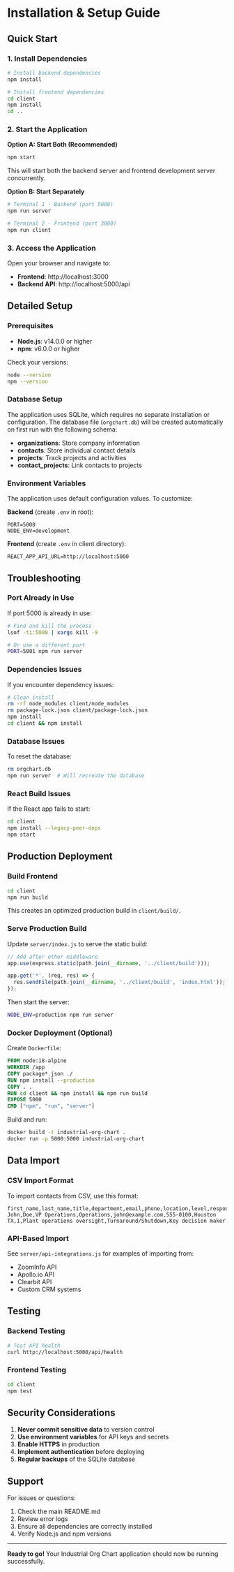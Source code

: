 # Installation & Setup Guide

## Quick Start

### 1. Install Dependencies

```bash
# Install backend dependencies
npm install

# Install frontend dependencies
cd client
npm install
cd ..
```

### 2. Start the Application

**Option A: Start Both (Recommended)**
```bash
npm start
```
This will start both the backend server and frontend development server concurrently.

**Option B: Start Separately**
```bash
# Terminal 1 - Backend (port 5000)
npm run server

# Terminal 2 - Frontend (port 3000)
npm run client
```

### 3. Access the Application

Open your browser and navigate to:
- **Frontend**: http://localhost:3000
- **Backend API**: http://localhost:5000/api

## Detailed Setup

### Prerequisites

- **Node.js**: v14.0.0 or higher
- **npm**: v6.0.0 or higher

Check your versions:
```bash
node --version
npm --version
```

### Database Setup

The application uses SQLite, which requires no separate installation or configuration. The database file (`orgchart.db`) will be created automatically on first run with the following schema:

- **organizations**: Store company information
- **contacts**: Store individual contact details
- **projects**: Track projects and activities
- **contact_projects**: Link contacts to projects

### Environment Variables

The application uses default configuration values. To customize:

**Backend** (create `.env` in root):
```env
PORT=5000
NODE_ENV=development
```

**Frontend** (create `.env` in client directory):
```env
REACT_APP_API_URL=http://localhost:5000
```

## Troubleshooting

### Port Already in Use

If port 5000 is already in use:
```bash
# Find and kill the process
lsof -ti:5000 | xargs kill -9

# Or use a different port
PORT=5001 npm run server
```

### Dependencies Issues

If you encounter dependency issues:
```bash
# Clean install
rm -rf node_modules client/node_modules
rm package-lock.json client/package-lock.json
npm install
cd client && npm install
```

### Database Issues

To reset the database:
```bash
rm orgchart.db
npm run server  # Will recreate the database
```

### React Build Issues

If the React app fails to start:
```bash
cd client
npm install --legacy-peer-deps
npm start
```

## Production Deployment

### Build Frontend

```bash
cd client
npm run build
```

This creates an optimized production build in `client/build/`.

### Serve Production Build

Update `server/index.js` to serve the static build:

```javascript
// Add after other middleware
app.use(express.static(path.join(__dirname, '../client/build')));

app.get('*', (req, res) => {
  res.sendFile(path.join(__dirname, '../client/build', 'index.html'));
});
```

Then start the server:
```bash
NODE_ENV=production npm run server
```

### Docker Deployment (Optional)

Create `Dockerfile`:
```dockerfile
FROM node:18-alpine
WORKDIR /app
COPY package*.json ./
RUN npm install --production
COPY . .
RUN cd client && npm install && npm run build
EXPOSE 5000
CMD ["npm", "run", "server"]
```

Build and run:
```bash
docker build -t industrial-org-chart .
docker run -p 5000:5000 industrial-org-chart
```

## Data Import

### CSV Import Format

To import contacts from CSV, use this format:

```csv
first_name,last_name,title,department,email,phone,location,level,responsibilities,project_types,notes
John,Doe,VP Operations,Operations,john@example.com,555-0100,Houston TX,1,Plant operations oversight,Turnaround/Shutdown,Key decision maker
```

### API-Based Import

See `server/api-integrations.js` for examples of importing from:
- ZoomInfo API
- Apollo.io API
- Clearbit API
- Custom CRM systems

## Testing

### Backend Testing
```bash
# Test API health
curl http://localhost:5000/api/health
```

### Frontend Testing
```bash
cd client
npm test
```

## Security Considerations

1. **Never commit sensitive data** to version control
2. **Use environment variables** for API keys and secrets
3. **Enable HTTPS** in production
4. **Implement authentication** before deploying
5. **Regular backups** of the SQLite database

## Support

For issues or questions:
1. Check the main README.md
2. Review error logs
3. Ensure all dependencies are correctly installed
4. Verify Node.js and npm versions

---

**Ready to go!** Your Industrial Org Chart application should now be running successfully.
